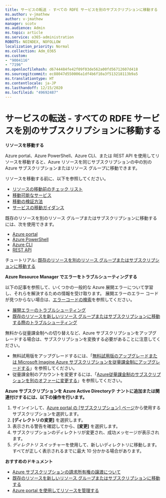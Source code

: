 ```yaml
---
title: サービスの転送 - すべての RDFE サービスを別のサブスクリプションに移動する
ms.author: v-jmathew
author: v-jmathew
manager: scotv
ms.audience: Admin
ms.topic: article
ms.service: o365-administration
ROBOTS: NOINDEX, NOFOLLOW
localization_priority: Normal
ms.collection: Adm_O365
ms.custom:
- "9004116"
- "7196"
ms.openlocfilehash: d6744484fe42f09f03de562a00fd56712607d418
ms.sourcegitcommit: ec88047d550006a1df4b6f10a3f513218113b9a5
ms.translationtype: HT
ms.contentlocale: ja-JP
ms.lasthandoff: 12/15/2020
ms.locfileid: "49692487"
---
```

# <a name="transfer-services---move-all-rdfe-services-to-another-subscription"></a>サービスの転送 - すべての RDFE サービスを別のサブスクリプションに移動する

**リソースを移動する**

Azure portal、Azure PowerShell、Azure CLI、または REST API を使用してリソースを移動すると、Azure リソースを同じサブスクリプションの中の別の Azure サブスクリプションまたはリソース グループに移動できます。

リソースを移動する前に、以下を参照してください。

- [リソースの移動前のチェック リスト](https://docs.microsoft.com/azure/azure-resource-manager/resource-group-move-resources?WT.mc_id=Portal-Microsoft_Azure_Support#checklist-before-moving-resources)
- [移動可能なサービス](https://docs.microsoft.com/azure/azure-resource-manager/move-support-resources?WT.mc_id=Portal-Microsoft_Azure_Support)
- [移動の検証方法](https://docs.microsoft.com/azure/azure-resource-manager/resource-group-move-resources?WT.mc_id=Portal-Microsoft_Azure_Support#validate-move)
- [サービスの移動ガイダンス](https://docs.microsoft.com/azure/azure-resource-manager/move-limitations/app-service-move-limitations?WT.mc_id=Portal-Microsoft_Azure_Support)

既存のリソースを別のリソース グループまたはサブスクリプションに移動するには、次を使用できます。

- [Azure portal](https://docs.microsoft.com/azure/azure-resource-manager/resource-group-move-resources?WT.mc_id=Portal-Microsoft_Azure_Support#use-the-portal)
- [Azure PowerShell](https://docs.microsoft.com/azure/azure-resource-manager/resource-group-move-resources?WT.mc_id=Portal-Microsoft_Azure_Support#use-azure-powershell)
- [Azure CLI](https://docs.microsoft.com/azure/azure-resource-manager/resource-group-move-resources?WT.mc_id=Portal-Microsoft_Azure_Support#use-azure-cli)
- [REST API](https://docs.microsoft.com/azure/azure-resource-manager/resource-group-move-resources?WT.mc_id=Portal-Microsoft_Azure_Support#use-rest-api)

チュートリアル: [既存のリソースを別のリソース グループまたはサブスクリプションに移動する](https://docs.microsoft.com/azure/azure-resource-manager/resource-manager-tutorial-move-resources)

**Azure Resource Manager でエラーをトラブルシューティングする**

以下の記事を参照して、いくつかの一般的な Azure 展開エラーについて学習し、それらを解決するための情報を受け取ります。 展開エラーのエラー コードが見つからない場合は、[エラーコードの検索](https://docs.microsoft.com/azure/azure-resource-manager/resource-manager-common-deployment-errors?WT.mc_id=Portal-Microsoft_Azure_Support#find-error-code)を参照してください。

- [展開エラーのトラブルシューティング](https://docs.microsoft.com/azure/azure-resource-manager/resource-manager-common-deployment-errors)
- [既存のリソースを新しいリソース グループまたはサブスクリプションに移動する際のトラブルシューティング](https://docs.microsoft.com/azure/azure-resource-manager/troubleshoot-move)

無料から従量課金制への切り替えなど、Azure サブスクリプションをアップグレードする場合は、サブスクリプションを変換する必要があることに注意してください。

- 無料試用版をアップグレードするには、「[無料試用版のアップグレードまたは Microsoft Imagine Azure サブスクリプションを従量課金制にアップグレードする](https://docs.microsoft.com/azure/billing/billing-upgrade-azure-subscription)」を参照してください。
- 従量課金制のアカウントを変更するには、「[Azure従量課金制のサブスクリプションを別のオファーに変更する](https://docs.microsoft.com/azure/billing/billing-how-to-switch-azure-offer)」を参照してください。

**Azure サブスクリプションを Azure Active Directoryテ ナントに追加または関連付けするには、以下の操作を行います。**

1. サインインして、[Azure portal の [サブスクリプション] ページ](https://portal.azure.com/#blade/Microsoft_Azure_Billing/SubscriptionsBlade)から使用するサブスクリプションを選択します。
2. **[ディレクトリの変更]** を選択します。
3. 表示される警告を確認してから、**[変更]** を選択します。
4. サブスクリプションのディレクトリが変更され、成功メッセージが表示されます。
5. *ディレクトリ* スイッチャーを使用して、新しいディレクトリに移動します。 すべてが正しく表示されるまでに最大 10 分かかる場合があります。

**おすすめのドキュメント**

- [Azure サブスクリプションの請求所有権の譲渡について](https://docs.microsoft.com/azure/billing-subscription-transfer)
- [既存のリソースを新しいリソース グループまたはサブスクリプションに移動する](https://docs.microsoft.com/azure/azure-resource-manager/resource-group-move-resources)
- [Azure portal を使用してリソースを管理する](https://docs.microsoft.com/azure/azure-resource-manager/resource-group-portal)
